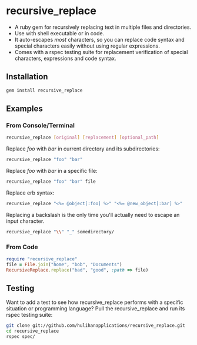 # recursive_replace 

* A ruby gem for recursively replacing text in multiple files and directories. 
* Use with shell executable or in code. 
* It auto-escapes *most* characters, so you can replace code syntax and special characters easily without using regular expressions.
* Comes with a rspec testing suite for replacement verification of special characters, expressions and code syntax.
  
## Installation

```bash
gem install recursive_replace
```

## Examples

### From Console/Terminal

```bash
recursive_replace [original] [replacement] [optional_path] 
```

Replace *foo* with *bar* in current directory and its subdirectories: 

```bash
recursive_replace "foo" "bar"
```

Replace *foo* with *bar* in a specific file: 

```bash
recursive_replace "foo" "bar" file
```

Replace erb syntax:

```bash
recursive_replace "<%= @object[:foo] %>" "<%= @new_object[:bar] %>" 
```

Replacing a backslash is the only time you'll actually need to escape an input character.  

```bash
recursive_replace "\\" "_" somedirectory/ 
```

### From Code

```ruby
require "recursive_replace"
file = File.join("home", "bob", "Documents")
RecursiveReplace.replace("bad", "good", :path => file)
```

## Testing

Want to add a test to see how recursive_replace performs with a specific situation or programming language? Pull the recursive_replace and run its rspec testing suite:

```bash
git clone git://github.com/hulihanapplications/recursive_replace.git
cd recursive_replace
rspec spec/
```